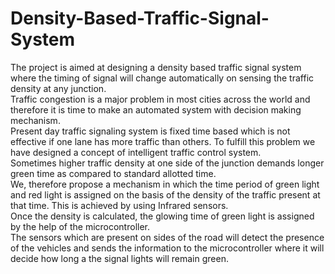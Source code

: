 # Density-Based-Traffic-Signal-System

The project is aimed at designing a density based traffic signal system where the timing of signal will change automatically on sensing the traffic density at any junction.<br />
Traffic congestion is a major problem in most cities across the world and therefore it is time to make an automated system with decision making mechanism.<br />
Present day traffic signaling system is fixed time based which is not effective if one lane has more traffic than others. To fulfill this problem we have designed a concept of intelligent traffic control system.<br />
Sometimes higher traffic density at one side of the junction demands longer green time as compared to standard allotted time.<br />
We, therefore propose a mechanism in which the time period of green light and red light is assigned on the basis of the density of the traffic present at that time. This is achieved by using Infrared sensors.<br />
Once the density is calculated, the glowing time of green light is assigned by the help of the microcontroller.<br />
The sensors which are present on sides of the road will detect the presence of the vehicles and sends the information to the microcontroller where it will decide how long a the signal lights will remain green.
